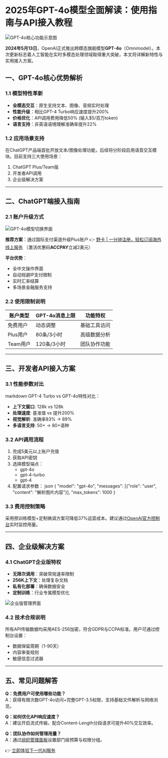 # 2025年GPT-4o模型全面解读：使用指南与API接入教程

![GPT-4o核心功能示意图](https://bbtdd.com/wp-content/uploads/img/03967385824513.webp)

**2024年5月13日**，OpenAI正式推出跨模态旗舰模型**GPT-4o**（Omnimodel）。本次更新标志着人工智能在实时多模态处理领域取得重大突破，本文将详解新特性与实用接入方案。

## 一、GPT-4o核心优势解析

### 1.1 模型特性革新
- **全模态交互**：原生支持文本、图像、音频实时处理
- **性能升级**：相比GPT-4 Turbo响应速度提升200%
- **价格优化**：API调用费用降低50% (输入$5/百万token)
- **语言支持**：非英语语境理解准确率提升22%

### 1.2 应用场景支持
在ChatGPT产品端首批开放文本/图像处理功能，后续将分阶段启用语音交互模块。目前支持三大使用场景：
1. ChatGPT Plus/Team版
2. 开发者API调用
3. 企业级解决方案

---

## 二、ChatGPT端接入指南

### 2.1 账户升级方式
![GPT-4o模型切换界面](https://bbtdd.com/wp-content/uploads/img/4262284640741.webp)

**推荐方案**：通过国际支付渠道升级Plus账户
👉 [野卡 | 一分钟注册，轻松订阅海外线上服务](https://bbtdd.com/yeka) （激活优惠码**ACCPAY**立减2美元）

**平台优势**：
- 全中文操作界面
- 自动规避IP支付限制
- 实时汇率结算
- 多场景金融服务支持

### 2.2 使用限制说明
| 账户类型      | GPT-4o消息上限 | 功能特权          |
|---------------|----------------|-------------------|
| 免费用户      | 动态调整       | 基础工具访问      |
| Plus用户      | 80条/3小时     | 高级数据分析      |
| Team用户      | 120条/3小时    | 团队协作功能      |

---

## 三、开发者API接入方案

### 3.1 性能参数对比
markdown
GPT-4 Turbo vs GPT-4o特性对比：
- **上下文窗口**: 128k vs 128k
- **处理速度**: 基准值 vs 提升200%
- **视觉解析**: 准确率83% → 89%
- **多语言支持**: 50+ → 80+语种


### 3.2 API调用流程
1. 完成5美元以上账户充值
2. 获取API密钥
3. 选择模型端点：
   - gpt-4o
   - gpt-4-turbo
   - gpt-4
4. 配置请求参数：
   json
   {
     "model": "gpt-4o",
     "messages": [{"role": "user", "content": "解析图片内容"}],
     "max_tokens": 1000
   }
   

### 3.3 费用控制策略
采用预训练模型+定制微调方案可降低37%运营成本。建议通过[OpenAI官方控制台](https://platform.openai.com/)实时监控用量。

---

## 四、企业级解决方案

### 4.1 ChatGPT企业版特权
- **无限次调用**：突破常规速率限制
- **256K上下文**：处理复杂文档
- **私有化部署**：确保数据安全
- **定制训练**：行业专属模型优化

![企业版管理界面](https://bbtdd.com/wp-content/uploads/img/36845710119463.webp)

### 4.2 技术合规说明
所有API传输数据均采用AES-256加密，符合GDPR与CCPA标准。用户可通过控制台设置：
- 数据保留周期（1-90天）
- 内容审查规则
- 敏感信息过滤器

---

## 五、常见问题解答

**Q：免费用户可使用哪些功能？**  
A：获得有限次数GPT-4o访问+完整GPT-3.5权限，支持基础文件解析与网络浏览。

**Q：如何优化API响应速度？**  
A：建议开启流式传输，配合Content-Length分段请求可提升40%交互效率。

**Q：团队协作如何管理用量？**  
A：通过[组织管理面板](https://platform.openai.com/org)设置部门级预算与权限分组。

👉 [立即体验下一代AI服务](https://bbtdd.com/yeka)